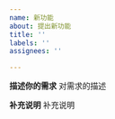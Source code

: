 ```yaml
---
name: 新功能
about: 提出新功能
title: ''
labels: ''
assignees: ''

---
```


**描述你的需求**
对需求的描述

**补充说明**
补充说明
